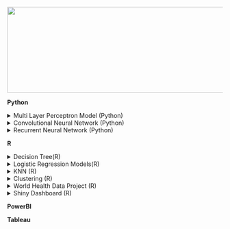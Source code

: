 <p align="center">
  <img width="600" height="200" src="https://github.com/MuizM/MuizM/blob/main/MUIZ%20MURAD%20(1).png">
</p>


**Python**

<details>
<summary>Multi Layer Perceptron Model (Python)</summary>
<object data="https://github.com/MuizM/MuizM/blob/main/Machine_Learning_Report_One.pdf" type="application/pdf" width="700px" height="700px">
    <embed src=https://github.com/MuizM/MuizM/blob/main/Machine_Learning_Report_One.pdf">
        <p>Report: <a href="https://github.com/MuizM/MuizM/blob/main/Machine_Learning_Report_One.pdf">View Report</a>.</p>
    </embed>
</object>

<object data="https://github.com/MuizM/MuizM/blob/main/Assignment_One_Final.ipynb" type="application/ipynb" width="700px" height="700px">
    <embed src="https://github.com/MuizM/MuizM/blob/main/Assignment_One_Final.ipynb">
        <p>Code: <a href="https://github.com/MuizM/MuizM/blob/main/Assignment_One_Final.ipynb">View Code</a>.</p>
    </embed>
</object>
</details>

<details>
<summary>Convolutional Neural Network (Python)</summary>
<object data="https://github.com/MuizM/MuizM/blob/main/Machine_Learning_Report_Two.pdf" type="application/pdf" width="700px" height="700px">
    <embed src=https://github.com/MuizM/MuizM/blob/main/Machine_Learning_Report_Two.pdf">
        <p>Report: <a href="https://github.com/MuizM/MuizM/blob/main/Machine_Learning_Report_Two.pdf">View Report</a>.</p>
    </embed>
</object>

<object data="https://github.com/MuizM/MuizM/blob/main/Assignment_Two_Final_Submit.ipynb" type="application/ipynb" width="700px" height="700px">
    <embed src="https://github.com/MuizM/MuizM/blob/main/Assignment_Two_Final_Submit.ipynb">
        <p>Code: <a href="https://github.com/MuizM/MuizM/blob/main/Assignment_Two_Final_Submit.ipynb">View Code</a>.</p>
    </embed>
</object>
</details>

<details>
<summary>Recurrent Neural Network (Python)</summary>
<object data="https://github.com/MuizM/MuizM/blob/main/Machine_Learning_Report_Three.pdf" type="application/pdf" width="700px" height="700px">
    <embed src=https://github.com/MuizM/MuizM/blob/main/Machine_Learning_Report_Three.pdf">
        <p>Report: <a href="https://github.com/MuizM/MuizM/blob/main/Machine_Learning_Report_Three.pdf">View Report</a>.</p>
    </embed>
</object>

<object data="https://github.com/MuizM/MuizM/blob/main/Assignment_Three_Final.ipynb" type="application/ipynb" width="700px" height="700px">
    <embed src="https://github.com/MuizM/MuizM/blob/main/Assignment_Three_Final.ipynb">
        <p>Code: <a href="https://github.com/MuizM/MuizM/blob/main/Assignment_Three_Final.ipynb">View Code</a>.</p>
    </embed>
</object>
</details>



**R**

<details>
<summary>Decision Tree(R)</summary>
<object data="https://github.com/MuizM/MuizM/blob/main/Assignment_One_Code.pdf" type="application/pdf" width="700px" height="700px">
    <embed src=https://github.com/MuizM/MuizM/blob/main/Assignment_One_Code.pdf">
        <p>Report + Code: <a href="https://github.com/MuizM/MuizM/blob/main/Assignment_One_Code.pdf">View Report + Code</a>.</p>
    </embed>
 </object>
</details>
     
     
<details>
<summary>Logistic Regression Models(R)</summary>
<object data=https://github.com/MuizM/MuizM/blob/main/Assignment_Two_Report.pdf" type="application/pdf" width="700px" height="700px">
    <embed src=https://github.com/MuizM/MuizM/blob/main/Assignment_Two_Report.pdf">
        <p>Report: <a href="https://github.com/MuizM/MuizM/blob/main/Assignment_Two_Report.pdf">View Report</a>.</p>
    </embed>
</object>

<object data="https://github.com/MuizM/MuizM/blob/main/Assignment_Two_Code.pdf" type="application/ipynb" width="700px" height="700px">
    <embed src="https://github.com/MuizM/MuizM/blob/main/Assignment_Two_Code.pdf">
        <p>Code: <a href="https://github.com/MuizM/MuizM/blob/main/Assignment_Two_Code.pdf">View Code</a>.</p>
    </embed>
</object>
</details>

<details>
<summary>KNN (R)</summary>
<object data="https://github.com/MuizM/MuizM/blob/main/Assignment_Three_Report.pdf" type="application/pdf" width="700px" height="700px">
    <embed src=https://github.com/MuizM/MuizM/blob/main/Assignment_Three_Report.pdf">
        <p>Report: <a href="https://github.com/MuizM/MuizM/blob/main/Assignment_Three_Report.pdf">View Report</a>.</p>
    </embed>
</object>
                                                                                                 
<object data="https://github.com/MuizM/MuizM/blob/main/Assignment_Three_Code.pdf" width="700px" height="700px">
    <embed src="https://github.com/MuizM/MuizM/blob/main/Assignment_Three_Code.pdf">
        <p>Code: <a href="https://github.com/MuizM/MuizM/blob/main/Assignment_Three_Code.pdf">View Code</a>.</p>
    </embed>
</object>
</details>

<details>
<summary>Clustering (R)</summary>
<object data="https://github.com/MuizM/MuizM/blob/main/Assignment_Four_Report.pdf" type="application/pdf" width="700px" height="700px">
    <embed src=https://github.com/MuizM/MuizM/blob/main/Assignment_Four_Report.pdf">
        <p>Report: <a href="https://github.com/MuizM/MuizM/blob/main/Assignment_Four_Report.pdf">View Report</a>.</p>
    </embed>
</object>
                                                                                                
<object data="https://github.com/MuizM/MuizM/blob/main/Assignment_Four_Code.pdf" width="700px" height="700px">
    <embed src="https://github.com/MuizM/MuizM/blob/main/Assignment_Four_Code.pdf">
        <p>Code: <a href="https://github.com/MuizM/MuizM/blob/main/Assignment_Four_Code.pdf">View Code</a>.</p>
    </embed>
</object>
</details>

<details>
<summary>World Health Data Project (R)</summary>
The purpose of this report is to investigate these factors that affect life expectancy, quantify them and their effects, and ultimately allow for efficient maximization of life expectancy.
<object data="https://github.com/MuizM/MuizM/blob/main/Assignment-code.rmd" type="application/rmd" width="700px" height="700px">
    <embed src=https://github.com/MuizM/MuizM/blob/main/Assignment-code.rmd">
        <p>Report: <a href="https://github.com/MuizM/MuizM/blob/main/Assignment-code.rmd">View Code</a>.</p>
    </embed>
</object>
                                                                                                
<object data="https://github.com/MuizM/MuizM/blob/main/StatsRegressionFinalReport.pdf" type="application/pdf" width="700px" height="700px">
    <embed src="https://github.com/MuizM/MuizM/blob/main/StatsRegressionFinalReport.pdf">
        <p>Code: <a href="https://github.com/MuizM/MuizM/blob/main/StatsRegressionFinalReport.pdf">View Report</a>.</p>
    </embed>
</object>
</details>


<details>
<summary>Shiny Dashboard (R)</summary>
<object data="https://muizmuradds.shinyapps.io/Dashboard/" type="application/website" width="700px" height="700px">
    <embed src=https://muizmuradds.shinyapps.io/Dashboard/">
        <p>Dashboard: <a href="https://muizmuradds.shinyapps.io/Dashboard/">View Dashboard</a>.</p>
    </embed>
</object>
</details>


**PowerBI**
                                                                                                     
**Tableau**
